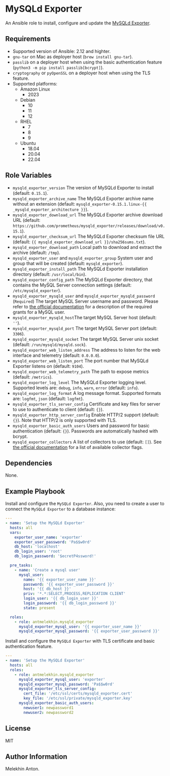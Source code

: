 MySQLd Exporter
===============

An Ansible role to install, configure and update the [MySQLd Exporter](https://github.com/prometheus/mysqld_exporter).

Requirements
------------

- Supported version of Ansible: 2.12 and highter.
- `gnu-tar` on Mac as deployer host (`brew install gnu-tar`).
- `passlib` on a deployer host when using the basic authentication feature (`python3 -m pip install passlib[bcrypt]`).
- `cryptography` or `pyOpenSSL` on a deployer host when using the TLS feature.
- Supported platforms:
  - Amazon Linux
    - 2023
  - Debian
    - 10
    - 11
    - 12
  - RHEL
    - 7
    - 8
    - 9
  - Ubuntu
    - 18.04
    - 20.04
    - 22.04

Role Variables
--------------

- `mysqld_exporter_version` The version of MySQLd Exporter to install (default: `0.15.1`).
- `mysqld_exporter_archive_name` The MySQLd Exporter archive name without an extension (default: `mysqld_exporter-0.15.1.linux-{{ _mysqld_exporter_architecture }}`).
- `mysqld_exporter_download_url` The MySQLd Exporter archive download URL (default: `https://github.com/prometheus/mysqld_exporter/releases/download/v0.15.1`).
- `mysqld_exporter_checksum_url` The MySQLd Exporter checksum file URL (default: `{{ mysqld_exporter_download_url }}/sha256sums.txt`).
- `mysqld_exporter_download_path` Local path to download and extract the archive (default: `/tmp`).
- `mysqld_exporter_user` and `mysqld_exporter_group` System user and group that will be created (default: `mysqld_exporter`).
- `mysqld_exporter_install_path` The MySQLd Exporter installation directory (default: `/usr/local/bin`).
- `mysqld_exporter_config_path` The MySQLd Exporter directory, that contains the MySQL Server connection settings (default: `/etc/mysqld_exporter`).
- `mysqld_exporter_mysqld_user` and `mysqld_exporter_mysqld_password` (`Required`) The target MySQL Server username and password. Please refer to [the official documentation](https://github.com/prometheus/mysqld_exporter#required-grants) for a description of the required grants for a MySQL user.
- `mysqld_exporter_mysqld_host`The target MySQL Server host (default: `''`).
- `mysqld_exporter_mysqld_port` The target MySQL Server port (default: `3306`).
- `mysqld_exporter_mysqld_socket` The target MySQL Server unix socket (default: `/run/mysqld/mysqld.sock`).
- `mysqld_exporter_web_listen_address` The address to listen for the web interface and telemetry (default: `0.0.0.0`).
- `mysqld_exporter_web_listen_port` The port number that MySQLd Exporter listens on (default: `9104`).
- `mysqld_exporter_web_telemetry_path` The path to expose metrics (default: `/metrics`).
- `mysqld_exporter_log_level` The MySQLd Exporter logging level. Supported levels are: `debug`, `info`, `warn`, `error` (default: `info`).
- `mysqld_exporter_log_format` A log message format. Supported formats are: `logfmt`, `json` (default: `logfmt`).
- `mysqld_exporter_tls_server_config` Certificate and key files for server to use to authenticate to client (default: `{}`).
- `mysqld_exporter_http_server_config` Enable HTTP/2 support (default: `{}`). Note that HTTP/2 is only supported with TLS.
- `mysqld_exporter_basic_auth_users` Users and password for basic authentication (default: `{}`). Passwords are automatically hashed with bcrypt.
- `mysqld_exporter_collectors` A list of collectors to use (default: `[]`). See [the official documentation](https://github.com/prometheus/mysqld_exporter#collector-flags) for a list of available collector flags.

Dependencies
------------

None.

Example Playbook
----------------

Install and configure the `MySQLd Exporter`. Also, you need to create a user to connect the `MySQLd Exporter` to a database instance:

```yaml
---
- name: 'Setup the MySQLd Exporter'
  hosts: all
  vars:
    exporter_user_name: 'exporter'
    exporter_user_password: 'Pa$$w0rd'
    db_host: 'localhost'
    db_login_user: 'root'
    db_login_password: '$ecretP4ssword!'

  pre_tasks:
    - name: 'Create a mysql user'
      mysql_user:
        name: '{{ exporter_user_name }}'
        password: '{{ exporter_user_password }}'
        host: '{{ db_host }}'
        priv: '*.*:SELECT,PROCESS,REPLICATION CLIENT'
        login_user: '{{ db_login_user }}'
        login_password: '{{ db_login_password }}'
        state: present

  roles:
    - role: antmelekhin.mysqld_exporter
      mysqld_exporter_mysql_user: '{{ exporter_user_name }}'
      mysqld_exporter_mysql_password: '{{ exporter_user_password }}'
```

Install and configure the `MySQLd Exporter` with TLS certificate and basic authentication feature.

```yaml
---
- name: 'Setup the MySQLd Exporter'
  hosts: all
  roles:
    - role: antmelekhin.mysqld_exporter
      mysqld_exporter_mysql_user: 'exporter'
      mysqld_exporter_mysql_password: 'Pa$$w0rd'
      mysqld_exporter_tls_server_config:
        cert_file: '/etc/ssl/certs/mysqld_exporter.cert'
        key_file: '/etc/ssl/private/mysqld_exporter.key'
      mysqld_exporter_basic_auth_users:
        newuser1: newpassword1
        newuser2: newpassword2
```

License
-------

MIT

Author Information
------------------

Melekhin Anton.
